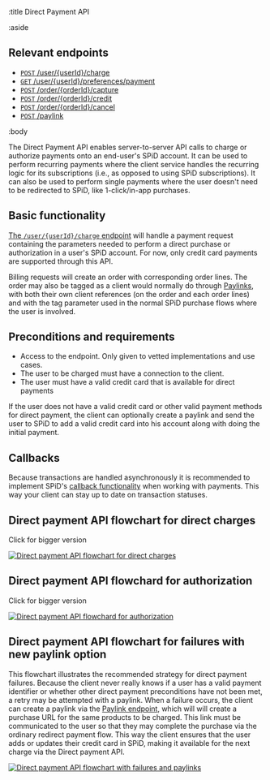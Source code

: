 :title Direct Payment API

:aside

## Relevant endpoints

- [`POST` /user/{userId}/charge](/endpoints/POST/user/{userId}/charge)
- [`GET` /user/{userId}/preferences/payment](/endpoints/GET/user/{userId}/preferences/payment)
- [`POST` /order/{orderId}/capture](/endpoints/POST/order/{orderId}/capture)
- [`POST` /order/{orderId}/credit](/endpoints/POST/order/{orderId}/credit)
- [`POST` /order/{orderId}/cancel](/endpoints/POST/order/{orderId}/cancel)
- [`POST` /paylink](/endpoints/POST/paylink)

:body

The Direct Payment API enables server-to-server API calls to charge or authorize
payments onto an end-user's SPiD account. It can be used to perform recurring
payments where the client service handles the recurring logic for its
subscriptions (i.e., as opposed to using SPiD subscriptions). It can also be
used to perform single payments where the user doesn't need to be redirected to
SPiD, like 1-click/in-app purchases.

## Basic functionality

[The `/user/{userId}/charge` endpoint](/endpoints/POST/user/{userId}/charge)
will handle a payment request containing the parameters needed to perform a
direct purchase or authorization in a user's SPiD account. For now, only credit
card payments are supported through this API.

Billing requests will create an order with corresponding order lines. The order
may also be tagged as a client would normally do through [Paylinks](/paylinks/),
with both their own client references (on the order and each order lines) and
with the tag parameter used in the normal SPiD purchase flows where the user is
involved.

## Preconditions and requirements

* Access to the endpoint. Only given to vetted implementations and use cases.
* The user to be charged must have a connection to the client.
* The user must have a valid credit card that is available for direct payments

If the user does not have a valid credit card or other valid payment methods for
direct payment, the client can optionally create a paylink and send the user to
SPiD to add a valid credit card into his account along with doing the initial
payment.

## Callbacks

Because transactions are handled asynchronously it is recommended to implement
SPiD's [callback functionality](/callbacks/) when working with payments. This
way your client can stay up to date on transaction statuses.

## Direct payment API flowchart for direct charges

Click for bigger version

[![Direct payment API flowchart for direct charges](/images/direct_payment_api_flow_direct.png)](/images/direct_payment_api_flow_direct.png)

## Direct payment API flowchard for authorization

Click for bigger version

[![Direct payment API flowchard for authorization](/images/direct_payment_api_flow_authorize.png)](/images/direct_payment_api_flow_authorize.png)

## Direct payment API flowchart for failures with new paylink option

This flowchart illustrates the recommended strategy for direct payment failures.
Because the client never really knows if a user has a valid payment identifier
or whether other direct payment preconditions have not been met, a retry may be
attempted with a paylink. When a failure occurs, the client can create a paylink
via the [Paylink endpoint](/endpoints/POST/paylink), which will will create a
purchase URL for the same products to be charged. This link must be communicated
to the user so that they may complete the purchase via the ordinary redirect
payment flow. This way the client ensures that the user adds or updates their
credit card in SPiD, making it available for the next charge via the Direct
payment API.

[![Direct payment API flowchart with failures and paylinks](/images/direct_payment_paylink.png)](/images/direct_payment_paylink.png)

